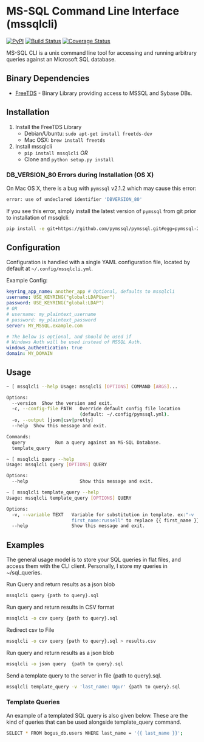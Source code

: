 # MS-SQL Command Line Interface (mssqlcli)

[![PyPI](https://img.shields.io/pypi/v/mssqlcli.svg)](https://pypi.python.org/pypi/mssqlcli)
[![Build Status](https://img.shields.io/travis/rtrox/mssqlcli/master.svg)](https://travis-ci.org/rtrox/mssqlcli)
[![Coverage Status](https://img.shields.io/coveralls/rtrox/mssqlcli/master.svg)](https://coveralls.io/github/rtrox/mssqlcli?branch=master)

MS-SQL CLI is a unix command line tool for accessing and running arbitrary
queries against an Microsoft SQL database.


## Binary Dependencies

- [FreeTDS][1] - Binary Library providing access to MSSQL and Sybase DBs.



## Installation

1. Install the FreeTDS Library
    - Debian/Ubuntu: `sudo apt-get install freetds-dev`
    - Mac OSX: `brew install freetds`
2. Install mssqlcli
    - `pip install mssqlcli`
*OR*
    -  Clone and  `python setup.py install`

### DB_VERSION_80 Errors during Installation (OS X)

On Mac OS X, there is a bug with `pymssql` v2.1.2 which may cause this error:
```bash
error: use of undeclared identifier 'DBVERSION_80'
```
If you see this error, simply install the latest version of `pymssql` from git prior to installation of mssqlcli:
```bash
pip install -e git+https://github.com/pymssql/pymssql.git#egg=pymssql-2.1.2
```


## Configuration

Configuration is handled with a single YAML configuration file, located by
default at `~/.config/mssqlcli.yml`.

Example Config:
```yaml
keyring_app_name: another_app # Optional, defaults to mssqlcli
username: USE_KEYRING("global:LDAPUser")
password: USE_KEYRING("global:LDAP")
# OR
# username: my_plaintext_username
# password: my_plaintext_password
server: MY_MSSQL.example.com

# The below is optional, and should be used if
# Windows Auth will be used instead of MSSQL Auth.
windows_authentication: true
domain: MY_DOMAIN
```


## Usage

```bash
~ [ mssqlcli --help Usage: mssqlcli [OPTIONS] COMMAND [ARGS]...

Options:
  --version  Show the version and exit.
  -c, --config-file PATH   Override default config file location
                           (default: ~/.config/pymssql.yml).
  -o, --output [json|csv|pretty]
  --help  Show this message and exit.

Commands:
  query           Run a query against an MS-SQL Database.
  template_query

~ [ mssqlcli query --help
Usage: mssqlcli query [OPTIONS] QUERY

Options:
  --help                   Show this message and exit.

~ [ mssqlcli template_query --help
Usage: mssqlcli template_query [OPTIONS] QUERY

Options:
  -v, --variable TEXT   Variable for substitution in template. ex:"-v
                        first_name:russell" to replace {{ first_name }}
  --help                Show this message and exit.
```


## Examples
The general usage model is to store your SQL queries in flat files, and
access them with the CLI client. Personally, I store my queries in
~/sql_queries.


Run Query and return results as a json blob
```bash
mssqlcli query {path to query}.sql
```

Run query and return results in CSV format
```bash
mssqlcli -o csv query {path to query}.sql
```

Redirect csv to File
```bash
mssqlcli -o csv query {path to query}.sql > results.csv
```

Run query and return results as a json blob
```bash
mssqlcli -o json query  {path to query}.sql
```

Send a template query to the server in file {path to query}.sql.
```bash
mssqlcli template_query -v 'last_name: Ugur' {path to query}.sql
```

### Template Queries
An example of a templated SQL query is also given below. These are
the kind of queries that can be used alongside template_query command.
```bash
SELECT * FROM bogus_db.users WHERE last_name = '{{ last_name }}';
```


[1]: http://www.freetds.org/
[2]: http://pymssql.org/en/stable/
[3]: http://click.pocoo.org/5/
[4]: https://github.com/pymssql/pymssql/issues/432
